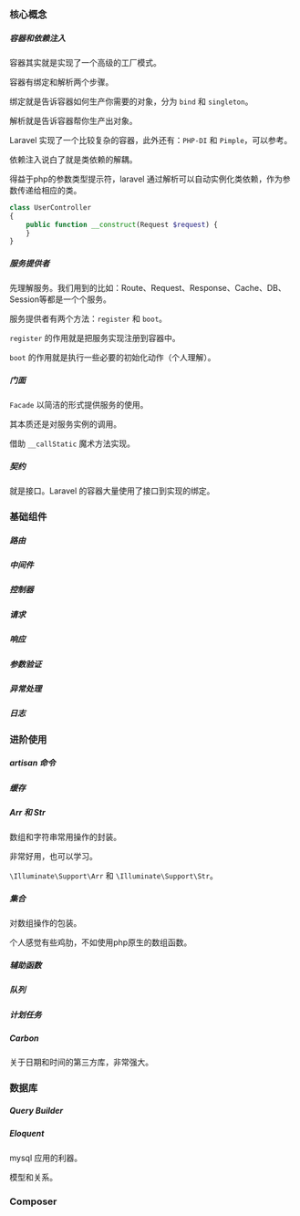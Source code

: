 ### 核心概念

##### 容器和依赖注入

容器其实就是实现了一个高级的工厂模式。

容器有绑定和解析两个步骤。

绑定就是告诉容器如何生产你需要的对象，分为 `bind` 和 `singleton`。

解析就是告诉容器帮你生产出对象。

Laravel 实现了一个比较复杂的容器，此外还有：`PHP-DI` 和 `Pimple`，可以参考。

依赖注入说白了就是类依赖的解耦。

得益于php的参数类型提示符，laravel 通过解析可以自动实例化类依赖，作为参数传递给相应的类。

```php
class UserController
{
  	public function __construct(Request $request) {
    }
}
```

##### 服务提供者

先理解服务。我们用到的比如：Route、Request、Response、Cache、DB、Session等都是一个个服务。

服务提供者有两个方法：`register` 和 `boot`。

`register` 的作用就是把服务实现注册到容器中。

`boot` 的作用就是执行一些必要的初始化动作（个人理解）。

##### 门面

`Facade` 以简洁的形式提供服务的使用。

其本质还是对服务实例的调用。

借助 `__callStatic` 魔术方法实现。

##### 契约

就是接口。Laravel 的容器大量使用了接口到实现的绑定。

### 基础组件

##### 路由

##### 中间件

##### 控制器

##### 请求

##### 响应

##### 参数验证

##### 异常处理

##### 日志

### 进阶使用

##### artisan 命令

##### 缓存

##### Arr 和 Str

数组和字符串常用操作的封装。

非常好用，也可以学习。

`\Illuminate\Support\Arr` 和 `\Illuminate\Support\Str`。

##### 集合

对数组操作的包装。

个人感觉有些鸡肋，不如使用php原生的数组函数。

##### 辅助函数

##### 队列

##### 计划任务

##### Carbon

关于日期和时间的第三方库，非常强大。

### 数据库

##### Query Builder

##### Eloquent

mysql 应用的利器。

模型和关系。

### Composer

